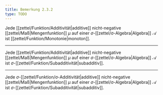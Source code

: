 ```yaml
---
title: Bemerkung 2.3.2
type: TODO
---
```


Jede [[zettel/Funktion/Additivität|additive]] nicht-negative [[zettel/Maß|Mengenfunktion]] $\mu$ auf einer $\sigma$-[[zettel/σ-Algebra|Algebra]] $\mathcal{A}$ ist [[zettel/Funktion/Monotonie|monoton]].

---

Jede [[zettel/Funktion/Additivität|additive]] nicht-negative [[zettel/Maß|Mengenfunktion]] $\mu$ auf einer $\sigma$-[[zettel/σ-Algebra|Algebra]] $\mathcal{A}$ ist $\sigma$-[[zettel/Funktion/Subadditivität|subadditiv]].

---

Jede $\sigma$-[[zettel/Funktion/σ-Additivität|additive]] nicht-negative [[zettel/Maß|Mengenfunktion]] $\mu$ auf einer $\sigma$-[[zettel/σ-Algebra|Algebra]] $\mathcal{A}$ ist $\sigma$-[[zettel/Funktion/Subadditivität|subadditiv]].
